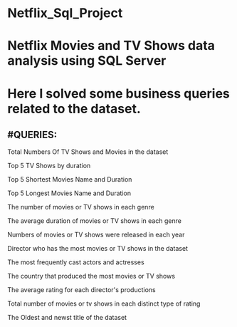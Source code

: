 # Netflix_Sql_Project
# Netflix Movies and TV Shows data analysis using SQL Server
# Here I solved some business queries related to the dataset.
#QUERIES:
---------------------------------------------------
Total Numbers Of TV Shows and Movies in the dataset

Top 5 TV Shows by duration

Top 5 Shortest Movies Name and Duration

Top 5 Longest Movies Name and Duration

The number of movies or TV shows in each genre

The average duration of movies or TV shows in each genre

Numbers of movies or TV shows were released in each year

Director who has the most movies or TV shows in the dataset

The most frequently cast actors and actresses

The country that produced the most movies or TV shows

The average rating for each director's productions

Total number of movies or tv shows in each distinct type of rating

The Oldest and newst title of the dataset
